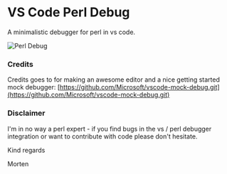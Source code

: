 # VS Code Perl Debug

A minimalistic debugger for perl in vs code.

![Perl Debug](vscode-perl-debugger.gif)

### Credits

Credits goes to for making an awesome editor and a nice getting started mock debugger: [https://github.com/Microsoft/vscode-mock-debug.git](https://github.com/Microsoft/vscode-mock-debug.git)

### Disclaimer

I'm in no way a perl expert - if you find bugs in the vs / perl debugger integration or want to contribute with code please don't hesitate.



Kind regards

Morten
